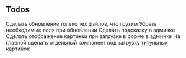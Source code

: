 ## Todos

Сделать обновление только тех файлов, что грузим
Убрать необходимые поля при обновлении
Сделать подсказку в админке
Сделать отображение картинки при загрузке в форме в админке
На главной сделать отдельный компонент под загрузку титульных картинок
